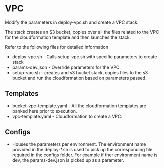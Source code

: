 # VPC

Modify the parameters in deploy-vpc.sh and create a VPC stack.

The stack creates an S3 bucket, copies over all the files related to the VPC for the cloudformation template
and then launches the stack.

Refer to the following files for detailed information

* deploy-vpc.sh - Calls setup-vpc.sh with specific parameters to create stack
* params-dev.json - Override parameters for the VPC.
* setup-vpc.sh - creates and s3 bucket stack, copies files to the s3 bucket and run the cloudformation based on parameters passed.

## Templates
* bucket-vpc-template.yaml - All the cloudformation templates are banked here prior to execution.
* vpc-template.yaml - Cloudformation to create a VPC.

## Configs
* Houses the parameters per environment. The environment name provided in the deploy-*.sh is used to pick up the corresponding file required in the configs folder. For example if ther environment name is dev, the params-dev.json is picked up as a parameter.

